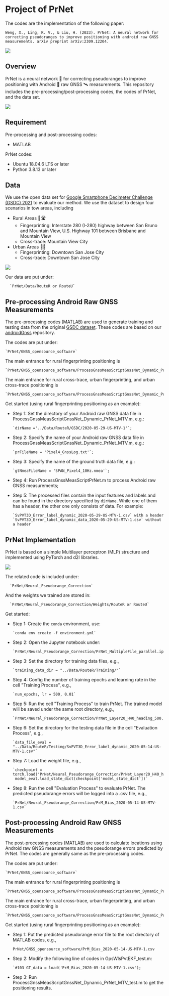 # Project of PrNet
The codes are the implementation of the following paper:

`Weng, X., Ling, K. V., & Liu, H. (2023). PrNet: A neural network for correcting pseudoranges to improve positioning with android raw GNSS measurements. arXiv preprint arXiv:2309.12204.`
<!--- Badge for paper link---> <a href="https://arxiv.org/abs/2309.12204"><img src="https://img.shields.io/badge/arXiv%202023-paper-informational"/></a>

## Overview
PrNet is a neural network 🤖 for correcting pseudoranges to improve positioning with Android 📱 raw GNSS 🛰️ measurements. This repository includes the pre-processing/post-processing codes, the codes of PrNet, and the data set. 

![](Overview_prnet_revised.png)

## Requirement
Pre-processing and post-processing codes:
* MATLAB
  
PrNet codes:
* Ubuntu 18.04.6 LTS or later 
* Python 3.8.13 or later

## Data
We use the open data set for [Google Smartphone Decimeter Challenge (GSDC) 2021](https://www.kaggle.com/competitions/google-smartphone-decimeter-challenge/overview) to evaluate our method. We use the dataset to design four scenarios in tow areas, including
* Rural Areas 🚗🛣️
    * Fingerprinting: Interstate 280 (I-280) highway between San Bruno and Mountain View, U.S. Highway 101 between Brisbane and Mountain View
    * Cross-trace: Mountain View City
* Urban Areas 🚗🏬
    * Fingerprinting: Downtown San Jose City
    * Cross-trace: Downtown San Jose City

![](Routes.png)

Our data are put under:

      `PrNet/Data/RouteR or RouteU`

## Pre-processing Android Raw GNSS Measurements
The pre-processing codes (MATLAB) are used to generate training and testing data from the original [GSDC dataset](https://www.kaggle.com/competitions/google-smartphone-decimeter-challenge/overview). These codes are based on our [androidGnss](https://github.com/AILocAR/androidGnss) repository. 

The codes are put under:

    `PrNet/GNSS_opensource_software`
    
The main entrance for rural fingerprinting positioning is

    `PrNet/GNSS_opensource_software/ProcessGnssMeasScriptGnssNet_Dynamic_PrNet_MTV.m`
    
The main entrance for rural cross-trace, urban fingerprinting, and urban cross-trace positioning is

    `PrNet/GNSS_opensource_software/ProcessGnssMeasScriptGnssNet_Dynamic_PrNet_SJC.m`

Get started (using rural fingerprinting positioning as an example):  
* Step 1: Set the directory of your Android raw GNSS data file in ProcessGnssMeasScriptGnssNet_Dynamic_PrNet_MTV.m, e.g.:
      
      `dirName ='../Data/RouteR/GSDC/2020-05-29-US-MTV-1'`;
* Step 2: Specify the name of your Android raw GNSS data file in ProcessGnssMeasScriptGnssNet_Dynamic_PrNet_MTV.m, e.g.:

      `prFileName = 'Pixel4_GnssLog.txt'`;
* Step 3: Specify the name of the ground truth data file, e.g.:

      `gtNmeaFileName = 'SPAN_Pixel4_10Hz.nmea'`;
* Step 4: Run ProcessGnssMeasScriptPrNet.m to process Android raw GNSS measurements;
* Step 5: The processed files contain the input features and labels and can be found in the directory specified by `dirName`. While one of them has a header, the other one only consists of data. For example:

      `SvPVT3D_Error_label_dynamic_2020-05-29-US-MTV-1.csv` with a header
      `SvPVT3D_Error_label_dynamic_data_2020-05-29-US-MTV-1.csv` without a header

## PrNet Implementation
PrNet is based on a simple Multilayer perceptron (MLP) structure and implemented using PyTorch and d2l libraries. 

![](PrNetNew.png)

The related code is included under:

      `PrNet/Neural_Pseudorange_Correction`
And the weights we trained are stored in:

      `PrNet/Neural_Pseudorange_Correction/Weights/RouteR or RouteU`

Get started:
* Step 1: Create the `conda` environment, use: 

      `conda env create -f environment.yml`
* Step 2: Open the Jupyter notebook under:

      `PrNet/Neural_Pseudorange_Correction/PrNet_MultipleFile_parallel.ipynb`

* Step 3: Set the directory for training data files, e.g.,

      `training_data_dir = "../Data/RouteR/Training/"`
* Step 4: Config the number of training epochs and learning rate in the cell "Training Process", e.g.,

      `num_epochs, lr = 500, 0.01`
* Step 5: Run the cell "Training Process" to train PrNet. The trained model will be saved under the same root directory, e.g.,

      `PrNet/Neural_Pseudorange_Correction/PrNet_Layer20_H40_heading_500.tar`
* Step 6: Set the directory for the testing data file in the cell "Evaluation Process", e.g.,

      `data_file_eval = "../Data/RouteR/Testing/SvPVT3D_Error_label_dynamic_2020-05-14-US-MTV-1.csv"`
* Step 7: Load the weight file, e.g.,

      `checkpoint = torch.load('PrNet/Neural_Pseudorange_Correction/PrNet_Layer20_H40_heading_500.tar')
       model_eval.load_state_dict(checkpoint['model_state_dict'])`
* Step 8: Run the cell "Evaluation Process" to evaluate PrNet. The predicted pseudorange errors will be logged into a .csv file, e.g.,

      `PrNet/Neural_Pseudorange_Correction/PrM_Bias_2020-05-14-US-MTV-1.csv`

## Post-processing Android Raw GNSS Measurements
The post-processing codes (MATLAB) are used to calculate locations using Android raw GNSS measurements and the pseudorange errors predicted by PrNet. The codes are generally same as the pre-processing codes.

The codes are put under:

    `PrNet/GNSS_opensource_software`
    
The main entrance for rural fingerprinting positioning is

    `PrNet/GNSS_opensource_software/ProcessGnssMeasScriptGnssNet_Dynamic_PrNet_MTV_test.m`
    
The main entrance for rural cross-trace, urban fingerprinting, and urban cross-trace positioning is

    `PrNet/GNSS_opensource_software/ProcessGnssMeasScriptGnssNet_Dynamic_PrNet_SJC_test.m`

Get started (using rural fingerprinting positioning as an example):
* Step 1: Put the predicted pseudorange error file to the root directory of MATLAB codes, e.g.,

     `PrNet/GNSS_opensource_software/PrM_Bias_2020-05-14-US-MTV-1.csv`
* Step 2: Modify the following line of codes in GpsWlsPvtEKF_test.m:

      `#103 GT_data = load('PrM_Bias_2020-05-14-US-MTV-1.csv');

* Step 3: Run ProcessGnssMeasScriptGnssNet_Dynamic_PrNet_MTV_test.m to get the positioning results.
